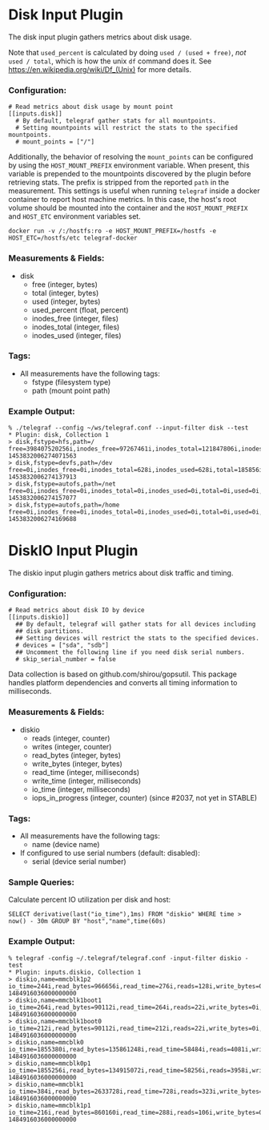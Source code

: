 # Disk Input Plugin

The disk input plugin gathers metrics about disk usage.

Note that `used_percent` is calculated by doing `used / (used + free)`, _not_
`used / total`, which is how the unix `df` command does it. See
https://en.wikipedia.org/wiki/Df_(Unix) for more details.

### Configuration:

```
# Read metrics about disk usage by mount point
[[inputs.disk]]
  # By default, telegraf gather stats for all mountpoints.
  # Setting mountpoints will restrict the stats to the specified mountpoints.
  # mount_points = ["/"]
```

Additionally, the behavior of resolving the `mount_points` can be configured by using the `HOST_MOUNT_PREFIX` environment variable.
When present, this variable is prepended to the mountpoints discovered by the plugin before retrieving stats.
The prefix is stripped from the reported `path` in the measurement.
This settings is useful when running `telegraf` inside a docker container to report host machine metrics.
In this case, the host's root volume should be mounted into the container and the `HOST_MOUNT_PREFIX` and `HOST_ETC` environment variables set.

`docker run -v /:/hostfs:ro -e HOST_MOUNT_PREFIX=/hostfs -e HOST_ETC=/hostfs/etc telegraf-docker`

### Measurements & Fields:

- disk
    - free (integer, bytes)
    - total (integer, bytes)
    - used (integer, bytes)
    - used_percent (float, percent)
    - inodes_free (integer, files)
    - inodes_total (integer, files)
    - inodes_used (integer, files)

### Tags:

- All measurements have the following tags:
    - fstype (filesystem type)
    - path (mount point path)

### Example Output:

```
% ./telegraf --config ~/ws/telegraf.conf --input-filter disk --test
* Plugin: disk, Collection 1
> disk,fstype=hfs,path=/ free=398407520256i,inodes_free=97267461i,inodes_total=121847806i,inodes_used=24580345i,total=499088621568i,used=100418957312i,used_percent=20.131039916242397 1453832006274071563
> disk,fstype=devfs,path=/dev free=0i,inodes_free=0i,inodes_total=628i,inodes_used=628i,total=185856i,used=185856i,used_percent=100 1453832006274137913
> disk,fstype=autofs,path=/net free=0i,inodes_free=0i,inodes_total=0i,inodes_used=0i,total=0i,used=0i,used_percent=0 1453832006274157077
> disk,fstype=autofs,path=/home free=0i,inodes_free=0i,inodes_total=0i,inodes_used=0i,total=0i,used=0i,used_percent=0 1453832006274169688
```


# DiskIO Input Plugin

The diskio input plugin gathers metrics about disk traffic and timing.

### Configuration:

```
# Read metrics about disk IO by device
[[inputs.diskio]]
  ## By default, telegraf will gather stats for all devices including
  ## disk partitions.
  ## Setting devices will restrict the stats to the specified devices.
  # devices = ["sda", "sdb"]
  ## Uncomment the following line if you need disk serial numbers.
  # skip_serial_number = false
```

Data collection is based on github.com/shirou/gopsutil. This package handles platform dependencies and converts all timing information to milliseconds.


### Measurements & Fields:

- diskio
    - reads (integer, counter)
    - writes (integer, counter)
    - read_bytes (integer, bytes)
    - write_bytes (integer, bytes)
    - read_time (integer, milliseconds)
    - write_time (integer, milliseconds)
    - io_time (integer, milliseconds)
    - iops_in_progress (integer, counter) (since #2037, not yet in STABLE)

### Tags:

- All measurements have the following tags:
    - name (device name)
- If configured to use serial numbers (default: disabled):
    - serial (device serial number)

### Sample Queries:

Calculate percent IO utilization per disk and host:
```
SELECT derivative(last("io_time"),1ms) FROM "diskio" WHERE time > now() - 30m GROUP BY "host","name",time(60s)
```

### Example Output:

```
% telegraf -config ~/.telegraf/telegraf.conf -input-filter diskio -test
* Plugin: inputs.diskio, Collection 1
> diskio,name=mmcblk1p2 io_time=244i,read_bytes=966656i,read_time=276i,reads=128i,write_bytes=0i,write_time=0i,writes=0i 1484916036000000000
> diskio,name=mmcblk1boot1 io_time=264i,read_bytes=90112i,read_time=264i,reads=22i,write_bytes=0i,write_time=0i,writes=0i 1484916036000000000
> diskio,name=mmcblk1boot0 io_time=212i,read_bytes=90112i,read_time=212i,reads=22i,write_bytes=0i,write_time=0i,writes=0i 1484916036000000000
> diskio,name=mmcblk0 io_time=1855380i,read_bytes=135861248i,read_time=58484i,reads=4081i,write_bytes=364068864i,write_time=7128792i,writes=18019i 1484916036000000000
> diskio,name=mmcblk0p1 io_time=1855256i,read_bytes=134915072i,read_time=58256i,reads=3958i,write_bytes=364068864i,write_time=7128792i,writes=18019i 1484916036000000000
> diskio,name=mmcblk1 io_time=384i,read_bytes=2633728i,read_time=728i,reads=323i,write_bytes=0i,write_time=0i,writes=0i 1484916036000000000
> diskio,name=mmcblk1p1 io_time=216i,read_bytes=860160i,read_time=288i,reads=106i,write_bytes=0i,write_time=0i,writes=0i 1484916036000000000
```
